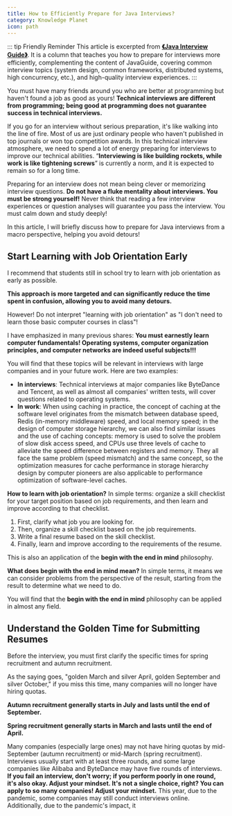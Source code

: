 ```yaml
---
title: How to Efficiently Prepare for Java Interviews?
category: Knowledge Planet
icon: path
---
```


::: tip Friendly Reminder
This article is excerpted from **[《Java Interview Guide》](../zhuanlan/java-mian-shi-zhi-bei.md)**. It is a column that teaches you how to prepare for interviews more efficiently, complementing the content of JavaGuide, covering common interview topics (system design, common frameworks, distributed systems, high concurrency, etc.), and high-quality interview experiences.
:::

You must have many friends around you who are better at programming but haven't found a job as good as yours! **Technical interviews are different from programming; being good at programming does not guarantee success in technical interviews.**

If you go for an interview without serious preparation, it's like walking into the line of fire. Most of us are just ordinary people who haven't published in top journals or won top competition awards. In this technical interview atmosphere, we need to spend a lot of energy preparing for interviews to improve our technical abilities. “**Interviewing is like building rockets, while work is like tightening screws**” is currently a norm, and it is expected to remain so for a long time.

Preparing for an interview does not mean being clever or memorizing interview questions. **Do not have a fluke mentality about interviews. You must be strong yourself!** Never think that reading a few interview experiences or question analyses will guarantee you pass the interview. You must calm down and study deeply!

In this article, I will briefly discuss how to prepare for Java interviews from a macro perspective, helping you avoid detours!

## Start Learning with Job Orientation Early

I recommend that students still in school try to learn with job orientation as early as possible.

**This approach is more targeted and can significantly reduce the time spent in confusion, allowing you to avoid many detours.**

However! Do not interpret "learning with job orientation" as "I don't need to learn those basic computer courses in class"!

I have emphasized in many previous shares: **You must earnestly learn computer fundamentals! Operating systems, computer organization principles, and computer networks are indeed useful subjects!!!**

You will find that these topics will be relevant in interviews with large companies and in your future work. Here are two examples:

- **In interviews**: Technical interviews at major companies like ByteDance and Tencent, as well as almost all companies' written tests, will cover questions related to operating systems.
- **In work**: When using caching in practice, the concept of caching at the software level originates from the mismatch between database speed, Redis (in-memory middleware) speed, and local memory speed; in the design of computer storage hierarchy, we can also find similar issues and the use of caching concepts: memory is used to solve the problem of slow disk access speed, and CPUs use three levels of cache to alleviate the speed difference between registers and memory. They all face the same problem (speed mismatch) and the same concept, so the optimization measures for cache performance in storage hierarchy design by computer pioneers are also applicable to performance optimization of software-level caches.

**How to learn with job orientation?** In simple terms: organize a skill checklist for your target position based on job requirements, and then learn and improve according to that checklist.

1. First, clarify what job you are looking for.
1. Then, organize a skill checklist based on the job requirements.
1. Write a final resume based on the skill checklist.
1. Finally, learn and improve according to the requirements of the resume.

This is also an application of the **begin with the end in mind** philosophy.

**What does begin with the end in mind mean?** In simple terms, it means we can consider problems from the perspective of the result, starting from the result to determine what we need to do.

You will find that the **begin with the end in mind** philosophy can be applied in almost any field.

## Understand the Golden Time for Submitting Resumes

Before the interview, you must first clarify the specific times for spring recruitment and autumn recruitment.

As the saying goes, "golden March and silver April, golden September and silver October," if you miss this time, many companies will no longer have hiring quotas.

**Autumn recruitment generally starts in July and lasts until the end of September.**

**Spring recruitment generally starts in March and lasts until the end of April.**

Many companies (especially large ones) may not have hiring quotas by mid-September (autumn recruitment) or mid-March (spring recruitment). Interviews usually start with at least three rounds, and some large companies like Alibaba and ByteDance may have five rounds of interviews. **If you fail an interview, don't worry; if you perform poorly in one round, it's also okay. Adjust your mindset. It's not a single choice, right? You can apply to so many companies! Adjust your mindset.** This year, due to the pandemic, some companies may still conduct interviews online. Additionally, due to the pandemic's impact, it
